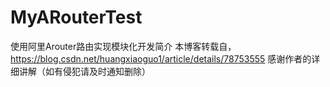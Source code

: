 # MyARouterTest
使用阿里Arouter路由实现模块化开发简介
本博客转载自，https://blog.csdn.net/huangxiaoguo1/article/details/78753555
感谢作者的详细讲解（如有侵犯请及时通知删除）

